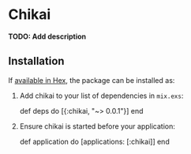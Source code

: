 # Chikai

**TODO: Add description**

## Installation

If [available in Hex](https://hex.pm/docs/publish), the package can be installed as:

  1. Add chikai to your list of dependencies in `mix.exs`:

        def deps do
          [{:chikai, "~> 0.0.1"}]
        end

  2. Ensure chikai is started before your application:

        def application do
          [applications: [:chikai]]
        end

